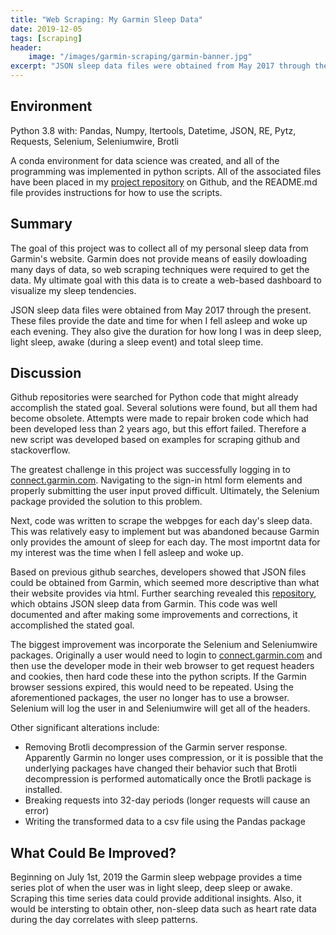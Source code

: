 ```yaml
---
title: "Web Scraping: My Garmin Sleep Data"
date: 2019-12-05
tags: [scraping]
header:
    image: "/images/garmin-scraping/garmin-banner.jpg"
excerpt: "JSON sleep data files were obtained from May 2017 through the present.  These files provide the date and time for when I fell asleep and woke up each evening.  They also give the duration for how long I was in deep sleep, light sleep, awake (during a sleep event) and total sleep time."
---
```


## Environment
Python 3.8 with: Pandas, Numpy, Itertools, Datetime, JSON, RE, Pytz, Requests, Selenium, Seleniumwire, Brotli

A conda environment for data science was created, and all of the programming was implemented in python scripts.  All of the associated files have been placed in my [project repository](https://github.com/buckeye17/garmin-scraping) on Github, and the README.md file provides instructions for how to use the scripts.

## Summary
The goal of this project was to collect all of my personal sleep data from Garmin's website.  Garmin does not provide means of easily dowloading many days of data, so web scraping techniques were required to get the data.  My ultimate goal with this data is to create a web-based dashboard to visualize my sleep tendencies.

JSON sleep data files were obtained from May 2017 through the present.  These files provide the date and time for when I fell asleep and woke up each evening.  They also give the duration for how long I was in deep sleep, light sleep, awake (during a sleep event) and total sleep time. 

## Discussion
Github repositories were searched for Python code that might already accomplish the stated goal.  Several solutions were found, but all them had become obsolete.  Attempts were made to repair broken code which had been developed less than 2 years ago, but this effort failed.  Therefore a new script was developed based on examples for scraping github and stackoverflow.

The greatest challenge in this project was successfully logging in to [connect.garmin.com](https://connect.garmin.com/modern/).  Navigating to the sign-in html form elements and properly submitting the user input proved difficult.  Ultimately, the Selenium package provided the solution to this problem.  

Next, code was written to scrape the webpges for each day's sleep data.  This was relatively easy to implement but was abandoned because Garmin only provides the amount of sleep for each day.  The most importnt data for my interest was the time when I fell asleep and woke up.

Based on previous github searches, developers showed that JSON files could be obtained from Garmin, which seemed more descriptive than what their website provides via html.  Further searching revealed this [repository](https://github.com/kristjanr/my-quantified-sleep), which obtains JSON sleep data from Garmin.  This code was well documented and after making some improvements and corrections, it accomplished the stated goal.

The biggest improvement was incorporate the Selenium and Seleniumwire packages.  Originally a user would need to login to [connect.garmin.com](https://connect.garmin.com/modern/) and then use the developer mode in their web browser to get request headers and cookies, then hard code these into the python scripts.  If the Garmin browser sessions expired, this would need to be repeated.  Using the aforementioned packages, the user no longer has to use a browser.  Selenium will log the user in and Seleniumwire will get all of the headers.

Other significant alterations include:
* Removing Brotli decompression of the Garmin server response.  Apparently Garmin no longer uses compression, or it is possible that the underlying packages have changed their behavior such that Brotli decompression is performed automatically once the Brotli package is installed.
* Breaking requests into 32-day periods (longer requests will cause an error)
* Writing the transformed data to a csv file using the Pandas package 

## What Could Be Improved?
Beginning on July 1st, 2019 the Garmin sleep webpage provides a time series plot of when the user was in light sleep, deep sleep or awake.  Scraping this time series data could provide additional insights.  Also, it would be intersting to obtain other, non-sleep data such as heart rate data during the day correlates with sleep patterns.